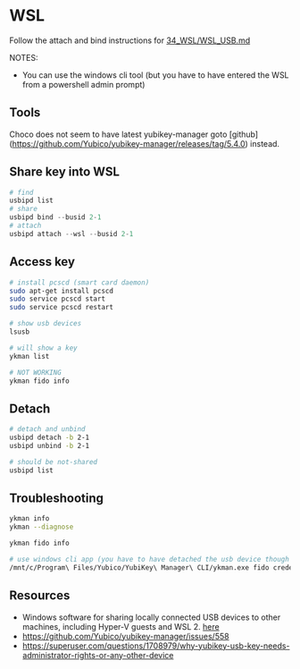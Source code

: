 # WSL

Follow the attach and bind instructions for [34_WSL/WSL_USB.md](../34_WSL/WSL_USB.md)  

NOTES:

* You can use the windows cli tool (but you have to have entered the WSL from a powershell admin prompt)

## Tools

Choco does not seem to have latest yubikey-manager goto [github] (https://github.com/Yubico/yubikey-manager/releases/tag/5.4.0) instead.

## Share key into WSL

```powershell
# find
usbipd list
# share
usbipd bind --busid 2-1
# attach
usbipd attach --wsl --busid 2-1
```

## Access key

```sh
# install pcscd (smart card daemon)
sudo apt-get install pcscd
sudo service pcscd start
sudo service pcscd restart

# show usb devices
lsusb

# will show a key
ykman list

# NOT WORKING
ykman fido info
```

## Detach

```sh
# detach and unbind
usbipd detach -b 2-1
usbipd unbind -b 2-1

# should be not-shared
usbipd list
```

## Troubleshooting

```sh
ykman info
ykman --diagnose

ykman fido info

# use windows cli app (you have to have detached the usb device though and enter wsl from powershell admin prompt)
/mnt/c/Program\ Files/Yubico/YubiKey\ Manager\ CLI/ykman.exe fido credentials list
```


## Resources

* Windows software for sharing locally connected USB devices to other machines, including Hyper-V guests and WSL 2. [here](https://github.com/dorssel/usbipd-win)  
* https://github.com/Yubico/yubikey-manager/issues/558
* https://superuser.com/questions/1708979/why-yubikey-usb-key-needs-administrator-rights-or-any-other-device
